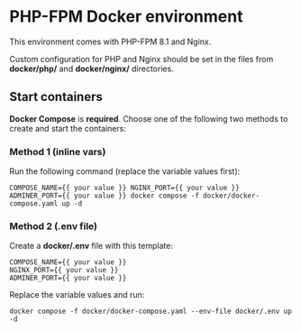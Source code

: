 # PHP-FPM Docker environment
This environment comes with PHP-FPM 8.1 and Nginx.

Custom configuration for PHP and Nginx should be set in the files from **docker/php/** and **docker/nginx/** directories.

## **Start containers** 
**Docker Compose** is **required**. Choose one of the following two methods to create and start the containers:

### **Method 1 (inline vars)**
Run the following command (replace the variable values first):
```
COMPOSE_NAME={{ your value }} NGINX_PORT={{ your value }} ADMINER_PORT={{ your value }} docker compose -f docker/docker-compose.yaml up -d
```

### **Method 2 (.env file)**
Create a **docker/.env** file with this template:
```
COMPOSE_NAME={{ your value }}
NGINX_PORT={{ your value }}
ADMINER_PORT={{ your value }}
```

Replace the variable values and run:
```
docker compose -f docker/docker-compose.yaml --env-file docker/.env up -d
```
